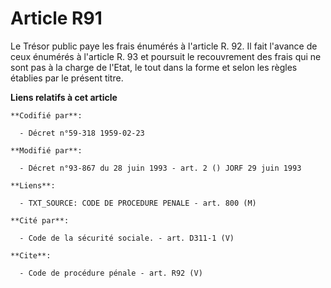 # Article R91

Le Trésor public paye les frais énumérés à l'article R. 92. Il fait l'avance de ceux énumérés à l'article R. 93 et poursuit
le recouvrement des frais qui ne sont pas à la charge de l'Etat, le tout dans la forme et selon les règles établies par le
présent titre.

**Liens relatifs à cet article**

	**Codifié par**:

	  - Décret n°59-318 1959-02-23

	**Modifié par**:

	  - Décret n°93-867 du 28 juin 1993 - art. 2 () JORF 29 juin 1993

	**Liens**:

	  - TXT_SOURCE: CODE DE PROCEDURE PENALE - art. 800 (M)

	**Cité par**:

	  - Code de la sécurité sociale. - art. D311-1 (V)

	**Cite**:

	  - Code de procédure pénale - art. R92 (V)
